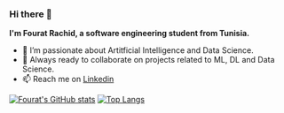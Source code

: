 ### Hi there 👋
**I'm Fourat Rachid, a software engineering student from Tunisia.** 
- 🌱 I’m passionate about Artitficial Intelligence and Data Science. 
- 👯 Always ready to collaborate on projects related to ML, DL and Data Science. 
- 📫 Reach me on [Linkedin](https://www.linkedin.com/in/fourat-rachid-21b244204/)


[![Fourat's GitHub stats](https://github-readme-stats.vercel.app/api?username=fouratrachid)](https://github.com/anuraghazra/github-readme-stats)
[![Top Langs](https://github-readme-stats.vercel.app/api/top-langs/?username=fouratrachid)](https://github.com/anuraghazra/github-readme-stats)
<!--
**fouratrachid/fouratrachid** is a ✨ _special_ ✨ repository because its `README.md` (this file) appears on your GitHub profile.

Here are some ideas to get you started:

- 🔭 I’m currently working on ...
- 🌱 I’m currently learning ...
-  I’m looking to collaborate on ...
- 🤔 I’m looking for help with ...
- 💬 Ask me about ...
- 📫 How to reach me: ...
- 😄 Pronouns: ...
- ⚡ Fun fact: ...
-->
